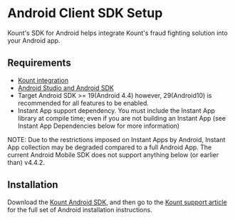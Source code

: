 Android Client SDK Setup
========================

Kount's SDK for Android helps integrate Kount's fraud fighting solution into
your Android app.

## Requirements

-   [Kount integration](http://www.kount.com/fraud-detection-software)
-   [Android Studio and Android
    SDK](http://developer.android.com/sdk/index.html)
-   Target Android SDK &gt;= 19(Android 4.4) however, 29(Android10) is recommended for all features to be enabled.
-   Instant App support dependency. You must include the Instant App library at compile time; even if you are not building an Instant App (see Instant App Dependencies below for more information)

NOTE: Due to the restrictions imposed on Instant Apps by Android, Instant App collection may be degraded compared to a full Android App. The current Android Mobile SDK does not support anything below (or earlier than) v4.4.2.

## Installation

Download the [Kount Android
SDK](https://github.com/Kount/kount-android-sdk), and then go to the [Kount support article](https://support.kount.com/hc/en-us/articles/360050315672-How-to-Integrate-the-Kount-SDK-into-an-Android-App) for the full set of Android installation instructions.
